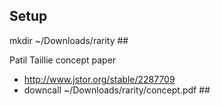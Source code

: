 
## Setup 
mkdir ~/Downloads/rarity ##

Patil Taillie concept paper
* http://www.jstor.org/stable/2287709
* downcall ~/Downloads/rarity/concept.pdf ##
